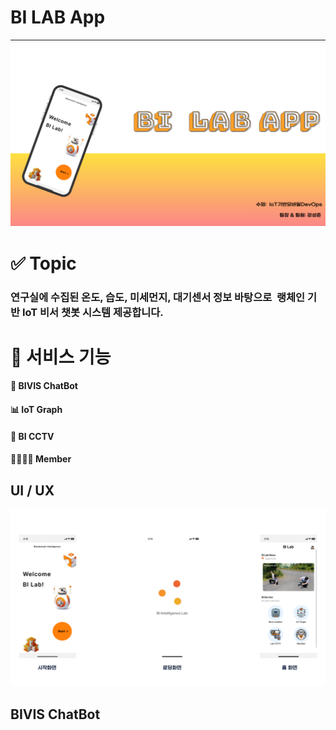# BI LAB App
---------------------------------------------------------------------------
![alt text](./assets/bilab.png)

# ✅ Topic
### 연구실에 수집된 온도, 습도, 미세먼지, 대기센서 정보 바탕으로  랭체인 기반 IoT 비서 챗봇 시스템 제공합니다.


# 🔬 서비스 기능
#### 🤠 BIVIS ChatBot 
#### 📊 IoT Graph
#### 📸 BI CCTV 
#### 👨‍👨‍👧‍👧 Member

## UI / UX
![alt text](assets/UI&UX.png)

## BIVIS ChatBot

